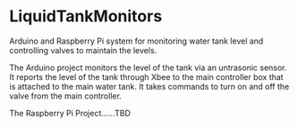 LiquidTankMonitors
=================

Arduino and Raspberry Pi system for monitoring water tank level and controlling valves to maintain the levels.

The Arduino project monitors the level of the tank via an untrasonic sensor. It reports the level of the tank through 
Xbee to the main controller box that is attached to the main water tank. It takes commands to turn on and off the valve from the main controller.

The Raspberry Pi Project......TBD
